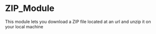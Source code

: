 # ZIP_Module
This module lets you download a ZIP file located at an url and unzip it on your local machine
